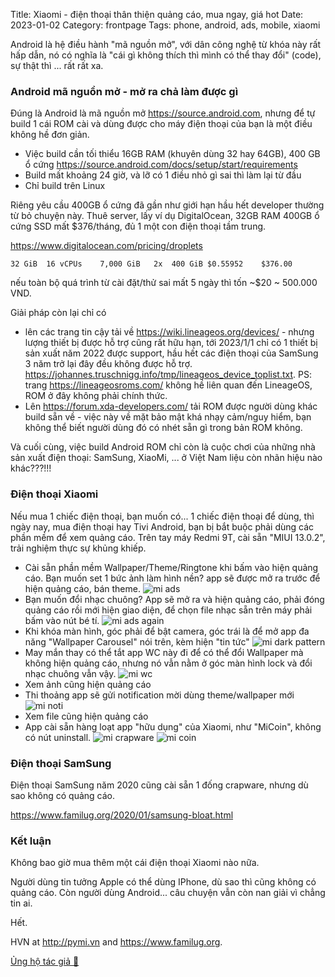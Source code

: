 Title: Xiaomi - điện thoại thân thiện quảng cáo, mua ngay, giá hot
Date: 2023-01-02
Category: frontpage
Tags: phone, android, ads, mobile, xiaomi

Android là hệ điều hành "mã nguồn mở", với dân công nghệ từ khóa này rất hấp dẫn, nó có nghĩa là "cái gì không thích thì mình có thể thay đổi" (code), sự thật thì ... rất rất xa.

### Android mã nguồn mở - mở ra chả làm được gì
Đúng là Android là mã nguồn mở <https://source.android.com>, nhưng để tự build 1 cái ROM cài và dùng được cho máy điện thoại của bạn là một điều không hề đơn giản.

- Việc build cần tối thiểu 16GB RAM (khuyên dùng 32 hay 64GB), 400 GB ổ cứng <https://source.android.com/docs/setup/start/requirements>
- Build mất khoảng 24 giờ, và lỡ có 1 điều nhỏ gì sai thì làm lại từ đầu
- Chỉ build trên Linux

Riêng yêu cầu 400GB ổ cứng đã gần như giới hạn hầu hết developer thường từ bỏ chuyện này. Thuê server, lấy ví dụ DigitalOcean, 32GB RAM 400GB ổ cứng SSD mất $376/tháng, đủ 1 một con điện thoại tầm trung.

<https://www.digitalocean.com/pricing/droplets>
```
32 GiB	16 vCPUs	7,000 GiB	2x	400 GiB	$0.55952	$376.00
```
nếu toàn bộ quá trình từ cài đặt/thử sai mất 5 ngày thì tốn ~$20 ~ 500.000 VND.

Giải pháp còn lại chỉ có

- lên các trang tin cậy tải về <https://wiki.lineageos.org/devices/> - nhưng lượng thiết bị được hỗ trợ cũng rất hữu hạn, tới 2023/1/1 chỉ có 1 thiết bị sản xuất năm 2022 được support, hầu hết các điện thoại của SamSung 3 năm trở lại đây đều không được hỗ trợ. <https://johannes.truschnigg.info/tmp/lineageos_device_toplist.txt>. PS: trang https://lineageosroms.com/ không hề liên quan đến LineageOS, ROM ở đây không phải chính thức.
- Lên <https://forum.xda-developers.com/> tải ROM được người dùng khác build sẵn về - việc này về mặt bảo mật khá nhạy cảm/nguy hiểm, bạn không thể biết người dùng đó có nhét sẵn gì trong bản ROM không.

Và cuối cùng, việc build Android ROM chỉ còn là cuộc chơi của những nhà sản xuất điện thoại: SamSung, XiaoMi, ... ở Việt Nam liệu còn nhãn hiệu nào khác???!!!

### Điện thoại Xiaomi
Nếu mua 1 chiếc điện thoại, bạn muốn có... 1 chiếc điện thoại để dùng, thì ngày nay, mua điện thoại hay Tivi Android, bạn bị bắt buộc phải dùng các phần mềm để xem quảng cáo. Trên tay máy Redmi 9T, cài sẵn "MIUI 13.0.2", trải nghiệm thực sự khủng khiếp.

- Cài sẵn phần mềm Wallpaper/Theme/Ringtone khi bấm vào hiện quảng cáo. Bạn muốn set 1 bức ảnh làm hình nền? app sẽ được mở ra trước để hiện quảng cáo, bán theme.
![mi ads]({static}/images/miads.jpeg)
- Bạn muốn đổi nhạc chuông? App sẽ mở ra và hiện quảng cáo, phải đóng quảng cáo rồi mới hiện giao diện, để chọn file nhạc sẵn trên máy phải bấm vào nút bé tí.
![mi ads again]({static}/images/mitune.jpeg)
- Khi khóa màn hình, góc phải để bật camera, góc trái là để mở app đa năng "Wallpaper Carousel" nói trên, kèm hiện "tin tức"
![mi dark pattern]({static}/images/midark.jpeg)
- May mắn thay có thể tắt app WC này đi để có thể đổi Wallpaper mà không hiện quảng cáo, nhưng nó vẫn nằm ở góc màn hình lock và đổi nhạc chuông vẫn vậy.
![mi wc]({static}/images/miwc.jpeg)
- Xem ảnh cũng hiện quảng cáo
- Thi thoảng app sẽ gửi notification mời dùng theme/wallpaper mới
![mi noti]({static}/images/minoti.jpeg)
- Xem file cũng hiện quảng cáo
- App cài sẵn hàng loạt app "hữu dụng" của Xiaomi, như "MiCoin", không có nút uninstall.
![mi crapware]({static}/images/miapp.jpeg)
![mi coin]({static}/images/micoin.jpeg)


### Điện thoại SamSung
Điện thoại SamSung năm 2020 cũng cài sẵn 1 đống crapware, nhưng dù sao không có quảng cáo.

<https://www.familug.org/2020/01/samsung-bloat.html>

### Kết luận
Không bao giờ mua thêm một cái điện thoại Xiaomi nào nữa.

Người dùng tin tưởng Apple có thể dùng IPhone, dù sao thì cũng không có quảng cáo. Còn người dùng Android... câu chuyện vẫn còn nan giải vì chẳng tin ai.

Hết.

HVN at http://pymi.vn and https://www.familug.org.

[Ủng hộ tác giả 🍺](https://www.familug.org/p/ung-ho.html)
